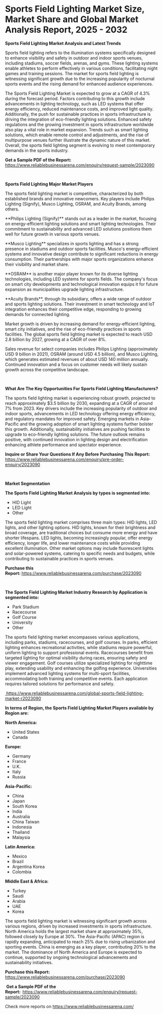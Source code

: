 <p><h1>Sports Field Lighting Market Size, Market Share and Global Market Analysis Report, 2025 - 2032</h1></p><p><strong>Sports Field Lighting Market Analysis and Latest Trends</strong></p>
<p><p>Sports field lighting refers to the illumination systems specifically designed to enhance visibility and safety in outdoor and indoor sports venues, including stadiums, soccer fields, arenas, and gyms. These lighting systems enable athletes to perform effectively in various conditions, facilitating night games and training sessions. The market for sports field lighting is witnessing significant growth due to the increasing popularity of nocturnal sports events and the rising demand for enhanced audience experiences.</p><p>The Sports Field Lighting Market is expected to grow at a CAGR of 4.3% during the forecast period. Factors contributing to this growth include advancements in lighting technology, such as LED systems that offer energy efficiency, reduced maintenance costs, and improved light quality. Additionally, the push for sustainable practices in sports infrastructure is driving the integration of eco-friendly lighting solutions. Enhanced safety regulations and the growing investment in sports infrastructure worldwide also play a vital role in market expansion. Trends such as smart lighting solutions, which enable remote control and adjustments, and the rise of multipurpose venues further illustrate the dynamic nature of this market. Overall, the sports field lighting segment is evolving to meet contemporary demands in the sports industry.</p></p>
<p><strong>Get a Sample PDF of the Report:&nbsp;</strong> <a href="https://www.reliablebusinessarena.com/enquiry/request-sample/2023090?utm_campaign=3215&utm_medium=2&utm_source=Github&utm_content=ia&utm_term=06042025&utm_id=sports-field-lighting">https://www.reliablebusinessarena.com/enquiry/request-sample/2023090</a></p>
<p>&nbsp;</p>
<p><strong>Sports Field Lighting Major Market Players</strong></p>
<p><p>The sports field lighting market is competitive, characterized by both established brands and innovative newcomers. Key players include Philips Lighting (Signify), Musco Lighting, OSRAM, and Acuity Brands, among others. </p><p>**Philips Lighting (Signify)** stands out as a leader in the market, focusing on energy-efficient lighting solutions and smart lighting technologies. Their commitment to sustainability and advanced LED solutions positions them well for future growth in various sports venues. </p><p>**Musco Lighting** specializes in sports lighting and has a strong presence in stadiums and outdoor sports facilities. Musco's energy-efficient systems and innovative design contribute to significant reductions in energy consumption. Their partnerships with major sports organizations enhance their visibility and market share.</p><p>**OSRAM** is another major player known for its diverse lighting technologies, including LED systems for sports fields. The company's focus on smart city developments and technological innovation equips it for future expansion as municipalities upgrade lighting infrastructure.</p><p>**Acuity Brands**, through its subsidiary, offers a wide range of outdoor and sports lighting solutions. Their investment in smart technology and IoT integration enhances their competitive edge, responding to growing demands for connected lighting.</p><p>Market growth is driven by increasing demand for energy-efficient lighting, smart city initiatives, and the rise of eco-friendly practices in sports facilities. The global sports field lighting market is expected to reach USD 2.8 billion by 2027, growing at a CAGR of over 8%.</p><p>Sales revenue for select companies includes Philips Lighting (approximately USD 9 billion in 2021), OSRAM (around USD 4.5 billion), and Musco Lighting, which generates estimated revenues of about USD 140 million annually. Continued innovation and a focus on customer needs will likely sustain growth across the competitive landscape.</p></p>
<p>&nbsp;</p>
<p><strong>What Are The Key Opportunities For Sports Field Lighting Manufacturers?</strong></p>
<p><p>The sports field lighting market is experiencing robust growth, projected to reach approximately $3.5 billion by 2030, expanding at a CAGR of around 7% from 2023. Key drivers include the increasing popularity of outdoor and indoor sports, advancements in LED technology offering energy efficiency, and regulatory mandates for improved safety. Emerging markets in Asia-Pacific and the growing adoption of smart lighting systems further bolster this growth. Additionally, sustainability initiatives are pushing facilities to upgrade to eco-friendly lighting solutions. The future outlook remains positive, with continued innovation in lighting design and electrification enhancing athlete performance and spectator experience.</p></p>
<p><strong>Inquire or Share Your Questions If Any Before Purchasing This Report:</strong> <a href="https://www.reliablebusinessarena.com/enquiry/pre-order-enquiry/2023090?utm_campaign=3215&utm_medium=2&utm_source=Github&utm_content=ia&utm_term=06042025&utm_id=sports-field-lighting">https://www.reliablebusinessarena.com/enquiry/pre-order-enquiry/2023090</a></p>
<p>&nbsp;</p>
<p><strong>Market Segmentation</strong></p>
<p><strong>The Sports Field Lighting Market Analysis by types is segmented into:</strong></p>
<p><ul><li>HID Light</li><li>LED Light</li><li>Other</li></ul></p>
<p><p>The sports field lighting market comprises three main types: HID lights, LED lights, and other lighting options. HID lights, known for their brightness and broad coverage, are traditional choices but consume more energy and have shorter lifespans. LED lights, becoming increasingly popular, offer energy efficiency, longer life, and lower maintenance costs while providing excellent illumination. Other market options may include fluorescent lights and solar-powered systems, catering to specific needs and budgets, while contributing to sustainable practices in sports venues.</p></p>
<p><strong>Purchase this Report:&nbsp;</strong><a href="https://www.reliablebusinessarena.com/purchase/2023090?utm_campaign=3215&utm_medium=2&utm_source=Github&utm_content=ia&utm_term=06042025&utm_id=sports-field-lighting">https://www.reliablebusinessarena.com/purchase/2023090</a></p>
<p>&nbsp;</p>
<p><strong>The Sports Field Lighting Market Industry Research by Application is segmented into:</strong></p>
<p><ul><li>Park Stadium</li><li>Racecourse</li><li>Golf Course</li><li>University</li><li>Other</li></ul></p>
<p><p>The sports field lighting market encompasses various applications, including parks, stadiums, racecourses, and golf courses. In parks, efficient lighting enhances recreational activities, while stadiums require powerful, uniform lighting to support professional events. Racecourses benefit from targeted lighting for optimal visibility during races, ensuring safety and viewer engagement. Golf courses utilize specialized lighting for nighttime play, extending usability and enhancing the golfing experience. Universities implement advanced lighting systems for multi-sport facilities, accommodating both training and competitive events. Each application requires tailored solutions for performance and safety.</p></p>
<p><a href="https://www.reliablebusinessarena.com/global-sports-field-lighting-market-r2023090?utm_campaign=3215&utm_medium=2&utm_source=Github&utm_content=ia&utm_term=06042025&utm_id=sports-field-lighting">&nbsp;https://www.reliablebusinessarena.com/global-sports-field-lighting-market-r2023090</a></p>
<p><strong>In terms of Region, the Sports Field Lighting Market Players available by Region are:</strong></p>
<p>
    <p> <strong> North America: </strong>
        <ul>
            <li>United States</li>
            <li>Canada</li>
        </ul>
        </p> 
    <p> <strong> Europe: </strong>
        <ul>
            <li>Germany</li>
            <li>France</li>
            <li>U.K.</li>
            <li>Italy</li>
            <li>Russia</li>
        </ul>
        </p> 
    <p> <strong> Asia-Pacific: </strong>
        <ul>
            <li>China</li>
            <li>Japan</li>
            <li>South Korea</li>
            <li>India</li>
            <li>Australia</li>
            <li>China Taiwan</li>
            <li>Indonesia</li>
            <li>Thailand</li>
            <li>Malaysia</li>
        </ul>
        </p> 
    <p> <strong> Latin America: </strong>
        <ul>
            <li>Mexico</li>
            <li>Brazil</li>
            <li>Argentina Korea</li>
            <li>Colombia</li>
        </ul>
        </p> 
    <p> <strong> Middle East & Africa: </strong>
        <ul>
            <li>Turkey</li>
            <li>Saudi</li>
            <li>Arabia</li>
            <li>UAE</li>
            <li>Korea</li>
        </ul>
    </p>
    </p>
<p><p>The sports field lighting market is witnessing significant growth across various regions, driven by increased investments in sports infrastructure. North America holds the largest market share at approximately 35%, followed closely by Europe at 30%. The Asia-Pacific (APAC) region is rapidly expanding, anticipated to reach 25% due to rising urbanization and sporting events. China is emerging as a key player, contributing 20% to the market. The dominance of North America and Europe is expected to continue, supported by ongoing technological advancements and sustainability initiatives.</p></p>
<p><strong>Purchase this Report: </strong><a href="https://www.reliablebusinessarena.com/purchase/2023090?utm_campaign=3215&utm_medium=2&utm_source=Github&utm_content=ia&utm_term=06042025&utm_id=sports-field-lighting">https://www.reliablebusinessarena.com/purchase/2023090</a></p>
<p>&nbsp;<strong>Get a Sample PDF of the Report:&nbsp;&nbsp;</strong><a href="https://www.reliablebusinessarena.com/enquiry/request-sample/2023090?utm_campaign=3215&utm_medium=2&utm_source=Github&utm_content=ia&utm_term=06042025&utm_id=sports-field-lighting">https://www.reliablebusinessarena.com/enquiry/request-sample/2023090</a></p>
<p><strong></strong></p>
<p>Check more reports on <a href="https://www.reliablebusinessarena.com/?utm_campaign=3215&utm_medium=2&utm_source=Github&utm_content=ia&utm_term=06042025&utm_id=sports-field-lighting">https://www.reliablebusinessarena.com/</a></p>